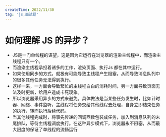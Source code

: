```yaml
---
createTime: 2022/11/30
tag: 'js,面试题'
---
```

# 如何理解 JS 的异步？

* JS是一门单线程的语望，这是因为它运行在浏览器的渲染主线程中，而渲染主线程只有一个。
* 而渲染主线程承担着诸多的工作，渲染页面、执行Js 都在其中运行。
* 如果使用同步的方式，就极有可能导致主线程产生阻塞，从而导致消息队列中的很多其他任务无法得到执行。
* 这样一来，一方面会导致繁忙的主线程白白的消耗时间，另一方面导致页面无法及时更新，给用户造成卡死现象。
* 所以浏览器采用异步的方式来避免。具体做法是当某些任务发生时，比如计时器、网络、事件监听，主线程将任务交给其他线程去处理，自身立即结束任务的执行，转而执行后续代码。
* 当其他线程完成时，将事先传递的回调西数包装成任务，加入到消息队列的未尾排队，等待主线程调度执行。在这种异步模式下，浏览器永不阻塞，从而最大限度的保证了单线程的流畅运行
